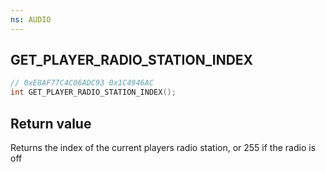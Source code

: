 ```yaml
---
ns: AUDIO
---
```

## GET_PLAYER_RADIO_STATION_INDEX

```c
// 0xE8AF77C4C06ADC93 0x1C4946AC
int GET_PLAYER_RADIO_STATION_INDEX();
```

## Return value
Returns the index of the current players radio station, or 255 if the radio is off
